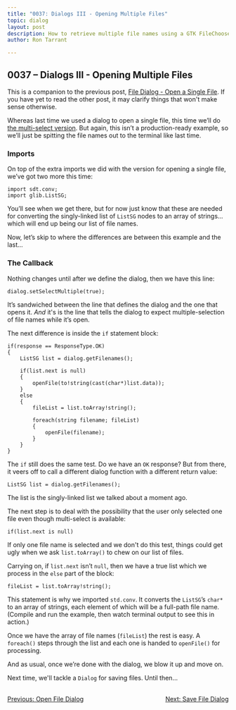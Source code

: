 ```yaml
---
title: "0037: Dialogs III - Opening Multiple Files"
topic: dialog
layout: post
description: How to retrieve multiple file names using a GTK FileChooserDialog - a D-language tutorial.
author: Ron Tarrant

---
```


## 0037 – Dialogs III - Opening Multiple Files

This is a companion to the previous post, [File Dialog - Open a Single File](http://gtkdcoding.com/2019/05/17/0036-file-open-dialogs.html). If you have yet to read the other post, it may clarify things that won't make sense otherwise. 

Whereas last time we used a dialog to open a single file, this time we’ll do [the multi-select version](https://github.com/rontarrant/gtkDcoding/blob/master/013_dialogs/dialog_013_03_file_open_multiple.d). But again, this isn’t a production-ready example, so we’ll just be spitting the file names out to the terminal like last time.

### Imports

On top of the extra imports we did with the version for opening a single file, we’ve got two more this time:

	import sdt.conv;
	import glib.ListSG;

You’ll see when we get there, but for now just know that these are needed for converting the singly-linked list of `ListSG` nodes to an array of strings… which will end up being our list of file names.

Now, let’s skip to where the differences are between this example and the last…

### The Callback

Nothing changes until after we define the dialog, then we have this line:

	dialog.setSelectMultiple(true);

It’s sandwiched between the line that defines the dialog and the one that opens it. *And* it's is the line that tells the dialog to expect multiple-selection of file names while it’s open.

The next difference is inside the `if` statement block:

	if(response == ResponseType.OK)
	{
		ListSG list = dialog.getFilenames();
			
		if(list.next is null)
		{
			openFile(to!string(cast(char*)list.data));
		}
		else
		{
			fileList = list.toArray!string();
				
			foreach(string filename; fileList)
			{
				openFile(filename);
			}
		}
	}

The `if` still does the same test. Do we have an `OK` response? But from there, it veers off to call a different dialog function with a different return value:

	ListSG list = dialog.getFilenames();

The list is the singly-linked list we talked about a moment ago.

The next step is to deal with the possibility that the user only selected one file even though multi-select is available:

	if(list.next is null)

If only one file name is selected and we don't do this test, things could get ugly when we ask `list.toArray()` to chew on our list of files.

Carrying on, if `list.next` isn’t `null`, then we have a true list which we process in the `else` part of the block:

	fileList = list.toArray!string();

This statement is why we imported `std.conv`. It converts the `ListSG`’s `char*` to an array of strings, each element of which will be a full-path file name. (Compile and run the example, then watch terminal output to see this in action.) 

Once we have the array of file names (`fileList`) the rest is easy. A `foreach()` steps through the list and each one is handed to `openFile()` for processing.

And as usual, once we’re done with the dialog, we blow it up and move on.

Next time, we'll tackle a `Dialog` for saving files. Until then...


<BR>
<div style="float: left;">
	<a href="https://gtkdcoding.com/2019/05/17/0036-file-open-dialogs.html">Previous: Open File Dialog</a>
</div>
<div style="float: right;">
	<a href="https://gtkdcoding.com/2019/05/24/0038-file-save-dialog.html">Next: Save File Dialog</a>
</div>
<BR>
